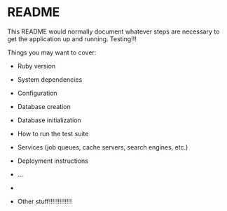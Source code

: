 # README

This README would normally document whatever steps are necessary to get the
application up and running. Testing!!!

Things you may want to cover:

* Ruby version

* System dependencies

* Configuration

* Database creation

* Database initialization

* How to run the test suite

* Services (job queues, cache servers, search engines, etc.)

* Deployment instructions

* ...
* 
* Other stuff!!!!!!!!!!!!!
